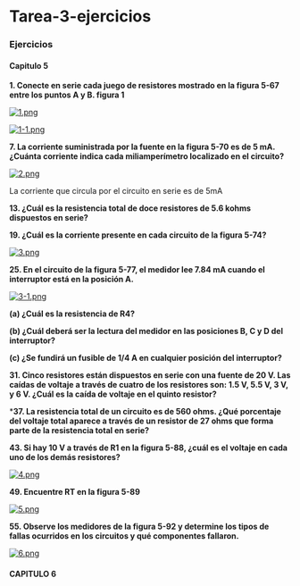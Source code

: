 # Tarea-3-ejercicios
 
<h3>Ejercicios</h3>

<h4>Capitulo 5</h4>


**1. Conecte en serie cada juego de resistores mostrado en la figura 5-67 entre los puntos A y B. figura 1**

[![1.png](https://i.postimg.cc/k5hKTs03/1.png)](https://postimg.cc/Z9pWR8YV)

[![1-1.png](https://i.postimg.cc/QdhJMsvf/1-1.png)](https://postimg.cc/Mv3QPk6B)


**7. La corriente suministrada por la fuente en la figura 5-70 es de 5 mA. ¿Cuánta corriente indica cada miliamperímetro localizado en el circuito?**

[![2.png](https://i.postimg.cc/d1r3G9v9/2.png)](https://postimg.cc/2bjCDh1q)

La corriente que circula por el circuito en serie es de 5mA


**13. ¿Cuál es la resistencia total de doce resistores de 5.6 kohms dispuestos en serie?**




**19. ¿Cuál es la corriente presente en cada circuito de la figura 5-74?**

[![3.png](https://i.postimg.cc/Xqgvz7rG/3.png)](https://postimg.cc/YLhk47fM)


**25. En el circuito de la figura 5-77, el medidor lee 7.84 mA cuando el interruptor está en la posición A.**


[![3-1.png](https://i.postimg.cc/zvfmqJdR/3-1.png)](https://postimg.cc/wyn4VdY6)

**(a) ¿Cuál es la resistencia de R4?**


**(b) ¿Cuál deberá ser la lectura del medidor en las posiciones B, C y D del interruptor?**


**(c) ¿Se fundirá un fusible de 1/4 A en cualquier posición del interruptor?**


**31. Cinco resistores están dispuestos en serie con una fuente de 20 V. Las caídas de voltaje a través de cuatro de los resistores son: 1.5 V, 5.5 V, 3 V, y 6 V. ¿Cuál es la caída de voltaje en el quinto resistor?**




***37. La resistencia total de un circuito es de 560 ohms. ¿Qué porcentaje del voltaje total aparece a través de un
resistor de 27 ohms que forma parte de la resistencia total en serie?**





**43. Si hay 10 V a través de R1 en la figura 5-88, ¿cuál es el voltaje en cada uno de los demás resistores?**

[![4.png](https://i.postimg.cc/wv0PfC6x/4.png)](https://postimg.cc/XGBQXDGt)

**49. Encuentre RT en la figura 5-89**

[![5.png](https://i.postimg.cc/tgD2pF82/5.png)](https://postimg.cc/jWwzhnx7)



**55. Observe los medidores de la figura 5-92 y determine los tipos de fallas ocurridos en los circuitos y qué componentes fallaron.**

[![6.png](https://i.postimg.cc/59HdKtFZ/6.png)](https://postimg.cc/3WHcdY1B)

<h4>CAPITULO 6</4>




